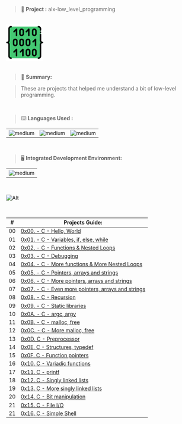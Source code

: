 > 🚧 **Project :** alx-low_level_programming

<br>

<div>
  <a href="https://github.com/iamnotnato/alx-low_level_programming">
    <img src="https://github.com/iamnotnato/alx-low_level_programming/blob/master/images/icon.png" alt="Logo" width="100" height="100">
  </a>
</div>

<br>

> 📝 **Summary:**

> These are projects that helped me understand a bit of low-level programming.

<br>

> ⌨️ **Languages Used :**

<table>
  <tr>
    <td><img alt="medium" src="https://img.shields.io/badge/C-00599C?style=for-the-badge&logo=c&logoColor=white"></td>
    <td><img alt="medium" src="https://img.shields.io/badge/Shell_Script-121011?style=for-the-badge&logo=gnu-bash&logoColor=white"></td>
    <td><img alt="medium" src="https://img.shields.io/badge/Markdown-000000?style=for-the-badge&logo=markdown&logoColor=white"></td>
  </tr>
</table>

<br>

> 🖥️ **Integrated Development Environment:**

<table>
  <tr>
<td><img alt="medium" src="https://img.shields.io/badge/Emacs-%237F5AB6.svg?&style=for-the-badge&logo=gnu-emacs&logoColor=white"></td>
  </tr>
</table>
<br>
  
![Alt](https://repobeats.axiom.co/api/embed/50a392e676820ce03006d38197b98899827faf15.svg "Repobeats analytics image")

<br>

| #  | Projects Guide:                                                                      |
|--- | ------------------------------------------------------------------------------------ |
| 00 | [0x00. - C - Hello, World](./0x00-hello_world)                                       | 
| 01 | [0x01. - C - Variables, if, else, while](./0x01-variables_if_else_while)             |
| 02 | [0x02. - C - Functions & Nested Loops](./0x02-functions_nested_loops)                | 
| 03 | [0x03. - C - Debugging](./0x03-debugging)                                            | 
| 04 | [0x04. - C - More functions & More Nested Loops](./0x04-more_functions_nested_loops) | 
| 05 | [0x05. - C - Pointers, arrays and strings](./0x05-pointers_arrays_strings)           |
| 06 | [0x06. - C - More pointers, arrays and strings](./0x06-pointers_arrays_strings)      | 
| 07 | [0x07. - C - Even more pointers, arrays and strings](./0x07-pointers_arrays_strings) | 
| 08 | [0x08. - C - Recursion](./0x08-recursion)                                            | 
| 09 | [0x09. - C - Static libraries](./0x09-static_libraries)                              |
| 10 | [0x0A. - C - argc, argv](./0x0A-argc_argv)                                           | 
| 11 | [0x0B. - C - malloc, free](./0x0B-malloc_free)                                       | 
| 12 | [0x0C. - C - More malloc, free](./0x0C-more_malloc_free)                             | 
| 13 | [0x0D. C - Preprocessor](./0x0D-preprocessor)                                        |
| 14 | [0x0E. C - Structures, typedef](./0x0E-structures_typedef)                           | 
| 15 | [0x0F. C - Function pointers](./0x0F-function_pointers)                              | 
| 16 | [0x10. C - Variadic functions](./0x10-variadic_functions)                            |
| 17 | [0x11. C - printf](https://github.com/iamnotnato/printf)                             |
| 18 | [0x12. C - Singly linked lists](./0x12-singly_linked_lists)                          |
| 19 | [0x13. C - More singly linked lists](./0x13-more_singly_linked_lists)                |
| 20 | [0x14. C - Bit manipulation](./0x14-bit_manipulation)                                |
| 21 | [0x15. C - File I/O](./0x15-file_io)                                                 |
| 21 | [0x16. C - Simple Shell](https://github.com/iamnotnato/simple_shell)                 |
